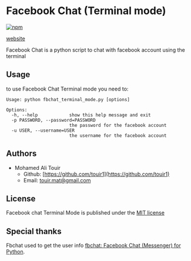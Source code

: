 # Facebook Chat (Terminal mode)
[![npm](https://img.shields.io/npm/l/date-2.svg?style=flat-square)]()

[website](https://touir1.github.io/Facebook-Chat-Terminal-mode/)

Facebook Chat is a python script to chat with facebook account using the terminal

## Usage ##


to use Facebook Chat Terminal mode you need to:
```
Usage: python fbchat_terminal_mode.py [options]

Options:
  -h, --help            show this help message and exit
  -p PASSWORD, --password=PASSWORD
                        the password for the facebook account
  -u USER, --username=USER
                        the username for the facebook account
```

<!---
to use Spam Classifier as a web service you need to:

**-Start the web server**
```
Usage: web_service.py [options]

Options:
  -h, --help            show this help message and exit
  -c FILE, --classifier=FILE
                        import classifier from file
  -v FILE, --vectorizer=FILE
                        import vectorizer from file
  -p PORT, --port=PORT  port of the server
  -a ADRESS, --adress=ADRESS
                        adress of the server
```

**-call the web service**

```
http://[adress]:[port]/[subject]/[message]

adress: adress of the server
port: port of the server
subject: subject of the mail encoded in url format
message: message of the mail encoded in url format
```
-->
## Authors ##

* Mohamed Ali Touir
  * Github: [https://github.com/touir1](https://github.com/touir1)
  * Email: [touir.mat@gmail.com](mailto:touir.mat@gmail.com)

## License ##

Facebook chat Terminal Mode is published under the [MIT license](http://www.opensource.org/licenses/mit-license)

## Special thanks ##

Fbchat used to get the user info [fbchat: Facebook Chat (Messenger) for Python](https://github.com/carpedm20/fbchat).
<!---
csmining.org for providing the dataset used for training my model [csmining: Spam email datasets](http://csmining.org/index.php/spam-email-datasets-.html).
-->
